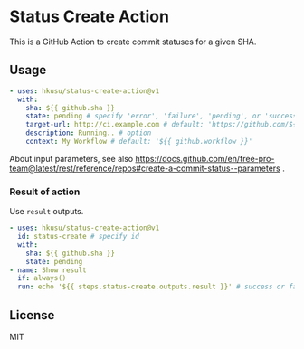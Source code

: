 # Status Create Action

This is a GitHub Action to create commit statuses for a given SHA.

## Usage

```yaml
- uses: hkusu/status-create-action@v1
  with:
    sha: ${{ github.sha }}
    state: pending # specify 'error', 'failure', 'pending', or 'success'
    target-url: http://ci.example.com # default: 'https://github.com/${{ github.repository }}/actions/runs/${{ github.run_id }}'
    description: Running.. # option
    context: My Workflow # default: '${{ github.workflow }}'
```

About input parameters, see also https://docs.github.com/en/free-pro-team@latest/rest/reference/repos#create-a-commit-status--parameters .

### Result of action

Use `result` outputs.

```yaml
- uses: hkusu/status-create-action@v1
  id: status-create # specify id
  with:
    sha: ${{ github.sha }}
    state: pending
- name: Show result
  if: always()
  run: echo '${{ steps.status-create.outputs.result }}' # success or failure
```

## License

MIT
